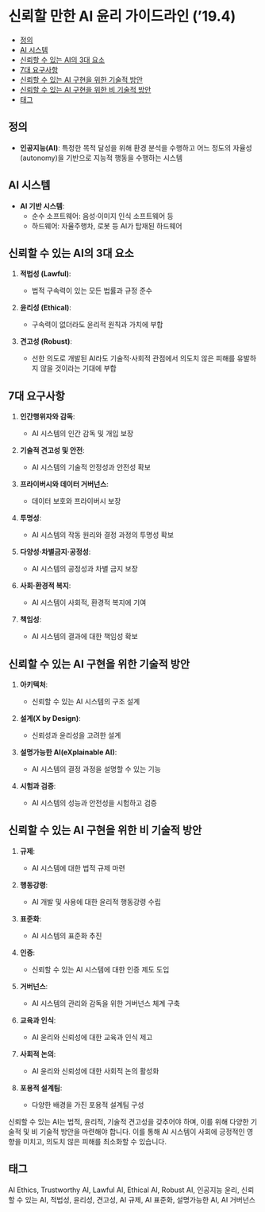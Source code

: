# 신뢰할 만한 AI 윤리 가이드라인 (’19.4)

<!-- mtoc-start -->

- [정의](#정의)
- [AI 시스템](#ai-시스템)
- [신뢰할 수 있는 AI의 3대 요소](#신뢰할-수-있는-ai의-3대-요소)
- [7대 요구사항](#7대-요구사항)
- [신뢰할 수 있는 AI 구현을 위한 기술적 방안](#신뢰할-수-있는-ai-구현을-위한-기술적-방안)
- [신뢰할 수 있는 AI 구현을 위한 비 기술적 방안](#신뢰할-수-있는-ai-구현을-위한-비-기술적-방안)
- [태그](#태그)

<!-- mtoc-end -->

## 정의

- **인공지능(AI)**: 특정한 목적 달성을 위해 환경 분석을 수행하고 어느 정도의 자율성(autonomy)을 기반으로 지능적 행동을 수행하는 시스템

## AI 시스템

- **AI 기반 시스템**:
  - 순수 소프트웨어: 음성·이미지 인식 소프트웨어 등
  - 하드웨어: 자율주행차, 로봇 등 AI가 탑재된 하드웨어

## 신뢰할 수 있는 AI의 3대 요소

1. **적법성 (Lawful)**:

   - 법적 구속력이 있는 모든 법률과 규정 준수

2. **윤리성 (Ethical)**:

   - 구속력이 없더라도 윤리적 원칙과 가치에 부합

3. **견고성 (Robust)**:
   - 선한 의도로 개발된 AI라도 기술적·사회적 관점에서 의도치 않은 피해를 유발하지 않을 것이라는 기대에 부합

## 7대 요구사항

1. **인간행위자와 감독**:

   - AI 시스템의 인간 감독 및 개입 보장

2. **기술적 견고성 및 안전**:

   - AI 시스템의 기술적 안정성과 안전성 확보

3. **프라이버시와 데이터 거버넌스**:

   - 데이터 보호와 프라이버시 보장

4. **투명성**:

   - AI 시스템의 작동 원리와 결정 과정의 투명성 확보

5. **다양성·차별금지·공정성**:

   - AI 시스템의 공정성과 차별 금지 보장

6. **사회·환경적 복지**:

   - AI 시스템이 사회적, 환경적 복지에 기여

7. **책임성**:
   - AI 시스템의 결과에 대한 책임성 확보

## 신뢰할 수 있는 AI 구현을 위한 기술적 방안

1. **아키텍처**:

   - 신뢰할 수 있는 AI 시스템의 구조 설계

2. **설계(X by Design)**:

   - 신뢰성과 윤리성을 고려한 설계

3. **설명가능한 AI(eXplainable AI)**:

   - AI 시스템의 결정 과정을 설명할 수 있는 기능

4. **시험과 검증**:
   - AI 시스템의 성능과 안전성을 시험하고 검증

## 신뢰할 수 있는 AI 구현을 위한 비 기술적 방안

1. **규제**:

   - AI 시스템에 대한 법적 규제 마련

2. **행동강령**:

   - AI 개발 및 사용에 대한 윤리적 행동강령 수립

3. **표준화**:

   - AI 시스템의 표준화 추진

4. **인증**:

   - 신뢰할 수 있는 AI 시스템에 대한 인증 제도 도입

5. **거버넌스**:

   - AI 시스템의 관리와 감독을 위한 거버넌스 체계 구축

6. **교육과 인식**:

   - AI 윤리와 신뢰성에 대한 교육과 인식 제고

7. **사회적 논의**:

   - AI 윤리와 신뢰성에 대한 사회적 논의 활성화

8. **포용적 설계팀**:
   - 다양한 배경을 가진 포용적 설계팀 구성

신뢰할 수 있는 AI는 법적, 윤리적, 기술적 견고성을 갖추어야 하며, 이를 위해 다양한 기술적 및 비 기술적 방안을 마련해야 합니다. 이를 통해 AI 시스템이 사회에 긍정적인 영향을 미치고, 의도치 않은 피해를 최소화할 수 있습니다.

## 태그

AI Ethics, Trustworthy AI, Lawful AI, Ethical AI, Robust AI, 인공지능 윤리, 신뢰할 수 있는 AI, 적법성, 윤리성, 견고성, AI 규제, AI 표준화, 설명가능한 AI, AI 거버넌스
